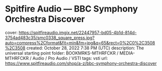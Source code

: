 # Spitfire Audio — BBC Symphony Orchestra Discover

cover: https://spitfireaudio.imgix.net/22447957-bd05-4b1d-814d-3754ad483c35/smc0338_square_press.jpg?auto=compress%2Cformat&fit=min&fm=jpg&q=65&rect=0%2C0%2C3508%2C3508
created: October 28, 2022 7:38 PM (UTC)
description: The universal starting point
folder: BOOKMRKS-MTHRFCKR / MEDIA-MTHRFCKR / Audio / Pro Audio / VSTI
tags: vsti
url: https://www.spitfireaudio.com/shop/a-z/bbc-symphony-orchestra-discover